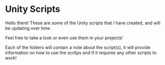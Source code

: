 # Unity Scripts

Hello there!
These are some of the Unity scripts that I have created, and will be updating over time.

Feel free to take a look or even use them in your projects!

Each of the folders will contain a note about the script(s), it will provide information on how to use the scritps and if it requires any other scripts to work!
